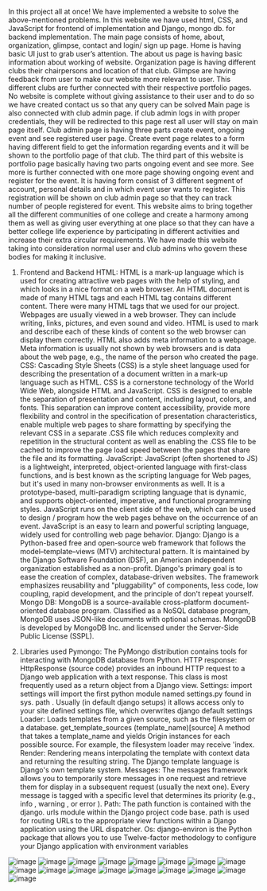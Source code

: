 In this project all at once! We have implemented a website to solve the above-mentioned problems. In this website we have used html, CSS, and JavaScript for frontend of implementation and Django, mongo db. for backend implementation. The main page consists of home, about, organization, glimpse, contact and login/ sign up page. Home is having basic UI just to grab user’s attention. The about us page is having basic information about working of website. Organization page is having different clubs their chairpersons and location of that club. Glimpse are having feedback from user to make our website more relevant to user. This different clubs are further connected with their respective portfolio pages. No website is complete without giving assistance to their user and to do so we have created contact us so that any query can be solved Main page is also connected with club admin page. if club admin logs in with proper credentials, they will be redirected to this page rest all user will stay on main page itself. Club admin page is having three parts create event, ongoing event and see registered user page. Create event page relates to a form having different field to get the information regarding events and it will be shown to the portfolio page of that club. The third part of this website is portfolio page basically having two parts ongoing event and see more. See more is further connected with one more page showing ongoing event and register for the event. It is having form consist of 3 different segment of account, personal details and in which event user wants to register. This registration will be shown on club admin page so that they can track number of people registered for event. This website aims to bring together all the different communities of one college and create a harmony among them as well as giving user everything at one place so that they can have a better college life experience by participating in different activities and increase their extra circular requirements. We have made this website taking into consideration normal user and club admins who govern these bodies for making it inclusive.


1. Frontend and Backend
HTML: HTML is a mark-up language which is used for creating attractive web pages with the help of styling, and which looks in a nice format on a web browser. An HTML document is made of many HTML tags and each HTML tag contains different content. There were many HTML tags that we used for our project. Webpages are usually viewed in a web browser. They can include writing, links, pictures, and even sound and video. HTML is used to mark and describe each of these kinds of content so the web browser can display them correctly. HTML also adds meta information to a webpage. Meta information is usually not shown by web browsers and is data about the web page, e.g., the name of the person who created the page.
CSS: Cascading Style Sheets (CSS) is a style sheet language used for describing the presentation of a document written in a mark-up language such as HTML. CSS is a cornerstone technology of the World Wide Web, alongside HTML and JavaScript. CSS is designed to enable the separation of presentation and content, including layout, colors, and fonts. This separation can improve content accessibility, provide more flexibility and control in the specification of presentation characteristics, enable multiple web pages to share formatting by specifying the relevant CSS in a separate .CSS file which reduces complexity and repetition in the structural content as well as enabling the .CSS file to be cached to improve the page load speed between the pages that share the file and its formatting.
JavaScript: JavaScript (often shortened to JS) is a lightweight, interpreted, object-oriented language with first-class functions, and is best known as the scripting language for Web pages, but it's used in many non-browser environments as well. It is a prototype-based, multi-paradigm scripting language that is dynamic, and supports object-oriented, imperative, and functional programming styles. JavaScript runs on the client side of the web, which can be used to design / program how the web pages behave on the occurrence of an event. JavaScript is an easy to learn and powerful scripting language, widely used for controlling web page behavior.
Django: Django is a Python-based free and open-source web framework that follows the model–template–views (MTV) architectural pattern. It is maintained by the Django Software Foundation (DSF), an American independent organization established as a non-profit. Django's primary goal is to ease the creation of complex, database-driven websites. The framework emphasizes reusability and "pluggability" of components, less code, low coupling, rapid development, and the principle of don't repeat yourself.
Mongo DB: MongoDB is a source-available cross-platform document-oriented database program. Classified as a NoSQL database program, MongoDB uses JSON-like documents with optional schemas. MongoDB is developed by MongoDB Inc. and licensed under the Server-Side Public License (SSPL).

2. Libraries used
Pymongo: The PyMongo distribution contains tools for interacting with MongoDB database from Python.
HTTP response: HttpResponse (source code) provides an inbound HTTP request to a Django web application with a text response. This class is most frequently used as a return object from a Django view.
Settings: import settings will import the first python module named settings.py found in sys. path . Usually (in default django setups) it allows access only to your site defined settings file, which overwrites django default settings
Loader: Loads templates from a given source, such as the filesystem or a database. get_template_sources (template_name)[source] A method that takes a template_name and yields Origin instances for each possible source. For example, the filesystem loader may receive 'index.
Render: Rendering means interpolating the template with context data and returning the resulting string. The Django template language is Django's own template system.
Messages: The messages framework allows you to temporarily store messages in one request and retrieve them for display in a subsequent request (usually the next one). Every message is tagged with a specific level that determines its priority (e.g., info , warning , or error ).
Path: The path function is contained with the django. urls module within the Django project code base. path is used for routing URLs to the appropriate view functions within a Django application using the URL dispatcher.
Os: django-environ is the Python package that allows you to use Twelve-factor methodology to configure your Django application with environment variables


![image](https://github.com/user-attachments/assets/7c16f6ed-8548-45e7-b334-eb3c108316b6)
![image](https://github.com/user-attachments/assets/87558bd9-8e0c-4155-805d-4d46ab735a34)
![image](https://github.com/user-attachments/assets/3ddbcee7-933e-4961-8d2b-b17a1a153ff3)
![image](https://github.com/user-attachments/assets/cc3cdca7-0cdc-4ae6-9aaa-75126ba7a40d)
![image](https://github.com/user-attachments/assets/56285aba-2c04-486e-adaa-7608174fa8dd)
![image](https://github.com/user-attachments/assets/53e31af6-4aa0-4722-a722-5136d258b0a0)
![image](https://github.com/user-attachments/assets/22e32d1b-8cb9-4032-8324-d5ebccb8b4b5)
![image](https://github.com/user-attachments/assets/5e990a41-b330-452d-8179-0dde67501aaf)
![image](https://github.com/user-attachments/assets/34b12dd4-3a3b-4535-962b-ce27cbaf2161)
![image](https://github.com/user-attachments/assets/c13e8c0d-f504-435d-8166-4804f8a09276)
![image](https://github.com/user-attachments/assets/0b9a8a37-ad24-4fca-b8ce-e33b515a6ae4)
![image](https://github.com/user-attachments/assets/9c672ade-03b1-42a4-978e-9d35eade1fb0)
![image](https://github.com/user-attachments/assets/1c9d2f4f-fa20-4c1c-8a50-8622bb4b0a70)
![image](https://github.com/user-attachments/assets/58b04cf8-e110-4520-a976-6a3cdb9a22d5)
![image](https://github.com/user-attachments/assets/dafdaf25-9ebd-4211-b4fa-58be7e85767d)
![image](https://github.com/user-attachments/assets/5b70657f-4627-49ac-836d-acad6cf12882)
![image](https://github.com/user-attachments/assets/81f1f3da-53d0-4de7-9990-9902fb1a22b1)





